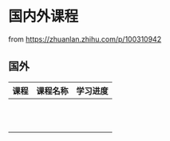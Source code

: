 # 国内外课程

from https://zhuanlan.zhihu.com/p/100310942

## 国外

| 课程                                                     | 课程名称 | 学习进度 |
| -------------------------------------------------------- | -------- | -------- |
| |          |          |
|                                                          |          |          |
|                                                          |          |          |
|                                                          |          |          |
|                                                          |          |          |
|                                                          |          |          |
|                                                          |          |          |
|                                                          |          |          |
|                                                          |          |          |
|                                                          |          |          |
|                                                          |          |          |

